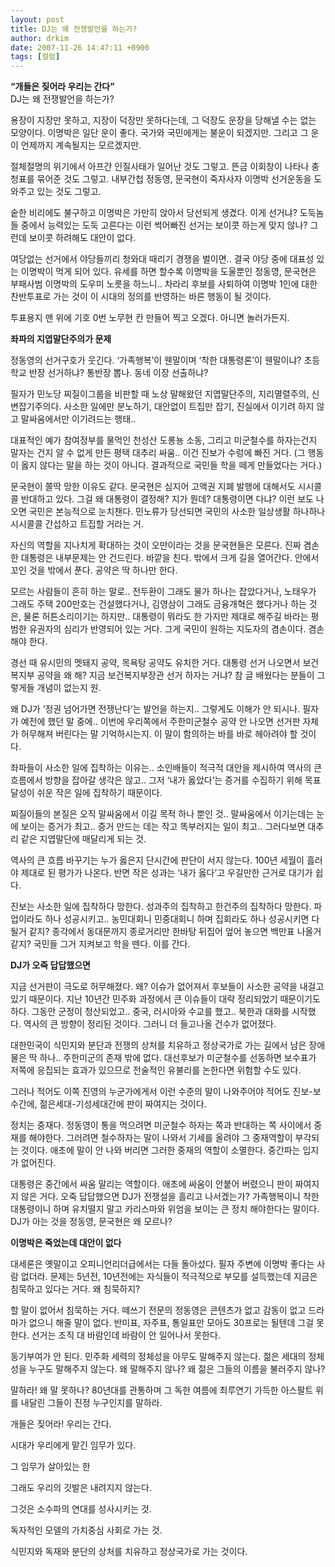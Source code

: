 ```yaml
---
layout: post
title: DJ는 왜 전쟁발언을 하는가?
author: drkim
date: 2007-11-26 14:47:11 +0900
tags: [컬럼]
---
```

**“개들은 짖어라 우리는 간다”**  
DJ는 왜 전쟁발언을 하는가?

용장이 지장만 못하고, 지장이 덕장만 못하다는데, 그 덕장도 운장을 당해낼 수는 없는 모양이다. 이명박은 일단 운이 좋다. 국가와 국민에게는 불운이 되겠지만. 그리고 그 운이 언제까지 계속될지는 모르겠지만. 

절체절명의 위기에서 아프간 인질사태가 일어난 것도 그렇고. 뜬금 이회창이 나타나 충청표를 묶어준 것도 그렇고. 내부간첩 정동영, 문국현이 죽자사자 이명박 선거운동을 도와주고 있는 것도 그렇고. 

숱한 비리에도 불구하고 이명박은 가만히 앉아서 당선되게 생겼다. 이게 선거냐? 도둑놈들 중에서 능력있는 도둑 고른다는 이런 썩어빠진 선거는 보이콧 하는게 맞지 않나? 그런데 보이콧 하려해도 대안이 없다. 

여당없는 선거에서 야당들끼리 청와대 때리기 경쟁을 벌이면.. 결국 야당 중에 대표성 있는 이명박이 먹게 되어 있다. 유세를 하면 할수록 이명박을 도울뿐인 정동영, 문국현은 부패사범 이명박의 도우미 노릇을 하느니.. 차라리 후보를 사퇴하여 이명박 1인에 대한 찬반투표로 가는 것이 이 시대의 정의를 반영하는 바른 행동이 될 것이다. 

투표용지 맨 위에 기호 0번 노무현 칸 만들어 찍고 오겠다. 아니면 놀러가든지.



**좌파의 지엽말단주의가 문제**

정동영의 선거구호가 웃긴다. ‘가족행복’이 웬말이며 ‘착한 대통령론’이 웬말이냐? 초등학교 반장 선거하냐? 통반장 뽑나. 동네 이장 선출하냐? 

필자가 민노당 찌질이그룹을 비판할 때 노상 말해왔던 지엽말단주의, 지리멸렬주의, 신변잡기주의다. 사소한 일에만 분노하기, 대안없이 트집만 잡기, 진실에서 이기려 하지 않고 말싸움에서만 이기려드는 행태.. 

대표적인 예가 참여정부를 물먹인 천성산 도롱뇽 소동, 그리고 미군철수를 하자는건지 말자는 건지 알 수 없게 만든 평택 대추리 싸움.. 이건 진보가 수렁에 빠진 거다. (그 행동이 옳지 않다는 말을 하는 것이 아니다. 결과적으로 국민들 학을 떼게 만들었다는 거다.)

문국현이 쫄딱 망한 이유도 같다. 문국현은 심지어 고액권 지폐 발행에 대해서도 시시콜콜 반대하고 있다. 그걸 왜 대통령이 결정해? 지가 뭔데? 대통령이면 다냐? 이런 보도 나오면 국민은 본능적으로 눈치챈다. 민노류가 당선되면 국민의 사소한 일상생활 하나하나 시시콜콜 간섭하고 트집할 거라는 거. 

자신의 역할을 지나치게 확대하는 것이 오만이라는 것을 문국현들은 모른다. 진짜 겸손한 대통령은 내부문제는 안 건드린다. 바깥을 친다. 밖에서 크게 길을 열어간다. 안에서 꼬인 것을 밖에서 푼다. 공약은 딱 하나만 한다. 

모르는 사람들이 흔히 하는 말로.. 전두환이 그래도 물가 하나는 잡았다거나, 노태우가 그래도 주택 200만호는 건설했다거나, 김영삼이 그래도 금융개혁은 했다거나 하는 것은, 물론 허튼소리이기는 하지만.. 대통령이 뭐라도 한 가지만 제대로 해주길 바라는 평범한 유권자의 심리가 반영되어 있는 거다. 그게 국민이 원하는 지도자의 겸손이다. 겸손해야 한다. 

경선 때 유시민의 멧돼지 공약, 목욕탕 공약도 유치한 거다. 대통령 선거 나오면서 보건복지부 공약을 왜 해? 지금 보건복지부장관 선거 하자는 거냐? 참 글 배웠다는 분들이 그렇게들 개념이 없는지 원. 

왜 DJ가 ‘정권 넘어가면 전쟁난다’는 발언을 하는지.. 그렇게도 이해가 안 되시나. 필자가 예전에 했던 말 중에.. 이번에 우리쪽에서 주한미군철수 공약 안 나오면 선거판 자체가 허무해져 버린다는 말 기억하시는지. 이 말이 함의하는 바를 바로 헤아려야 할 것이다.

좌파들이 사소한 일에 집착하는 이유는.. 소인배들이 적극적 대안을 제시하여 역사의 큰 흐름에서 방향을 잡아갈 생각은 않고.. 그저 ‘내가 옳았다’는 증거를 수집하기 위해 목표달성이 쉬운 작은 일에 집착하기 때문이다. 

찌질이들의 본질은 오직 말싸움에서 이길 목적 하나 뿐인 것.. 말싸움에서 이기는데는 눈에 보이는 증거가 최고.. 증거 만드는 데는 작고 똑부러지는 일이 최고.. 그러다보면 대추리 같은 지엽말단에 매달리게 되는 것. 

역사의 큰 흐름 바꾸기는 누가 옳은지 단시간에 판단이 서지 않는다. 100년 세월이 흘러야 제대로 된 평가가 나온다. 반면 작은 성과는 ‘내가 옳다’고 우길만한 근거로 대기가 쉽다. 

진보는 사소한 일에 집착하다 망한다. 성과주의 집착하고 한건주의 집착하다 망한다. 파업이라도 하나 성공시키고.. 농민대회니 민중대회니 하며 집회라도 하나 성공시키면 다 될거 같지? 종각에서 동대문까지 종로거리만 한바탕 뒤집어 엎어 놓으면 백만표 나올거 같지? 국민들 그거 지켜보고 학을 뗀다. 이를 간다. 



**DJ가 오죽 답답했으면**

지금 선거판이 극도로 허무해졌다. 왜? 이슈가 없어져서 후보들이 사소한 공약을 내걸고 있기 때문이다. 지난 10년간 민주화 과정에서 큰 이슈들이 대략 정리되었기 때문이기도 하다. 그동안 군정이 청산되었고.. 중국, 러시아와 수교를 했고.. 북한과 대화를 시작했다. 역사의 큰 방향이 정리된 것이다. 그러니 더 들고나올 건수가 없어졌다. 

대한민국이 식민지와 분단과 전쟁의 상처를 치유하고 정상국가로 가는 길에서 남은 장애물은 딱 하나.. 주한미군의 존재 밖에 없다. 대선후보가 미군철수를 선동하면 보수표가 저쪽에 응집되는 효과가 있으므로 전술적인 유불리를 논한다면 위험할 수도 있다. 

그러나 적어도 이쪽 진영의 누군가에게서 이런 수준의 말이 나와주어야 적어도 진보-보수간에, 젊은세대-기성세대간에 판이 짜여지는 것이다. 

정치는 중재다. 정동영이 통을 먹으려면 미군철수 하자는 쪽과 반대하는 쪽 사이에서 중재를 해야한다. 그러려면 철수하자는 말이 나와서 기세를 올려야 그 중재역할이 부각되는 것이다. 애초에 말이 안 나와 버리면 그러한 중재의 역할이 소멸한다. 중간파는 입지가 없어진다. 

대통령은 중간에서 싸움 말리는 역할이다. 애초에 싸움이 안붙어 버렸으니 판이 짜여지지 않은 거다. 오죽 답답했으면 DJ가 전쟁설을 흘리고 나서겠는가? 가족행복이니 착한 대통령이니 하며 유치떨지 말고 카리스마와 위엄을 보이는 큰 정치 해야한다는 말이다. DJ가 아는 것을 정동영, 문국현은 왜 모르나?



**이명박은 죽었는데 대안이 없다**

대세론은 옛말이고 오피니언리더급에서는 다들 돌아섰다. 필자 주변에 이명박 좋다는 사람 없더라. 문제는 5년전, 10년전에는 자식들이 적극적으로 부모를 설득했는데 지금은 침묵하고 있다는 거다. 왜 침묵하지? 

할 말이 없어서 침묵하는 거다. 떼쓰기 전문의 정동영은 콘텐츠가 없고 감동이 없고 드라마가 없으니 해줄 말이 없다. 반미표, 자주표, 통일표만 모아도 30프로는 될텐데 그걸 못한다. 선거는 조직 대 바람인데 바람이 안 일어나서 못한다. 

동기부여가 안 된다. 민주화 세력의 정체성을 아무도 말해주지 않는다. 젊은 세대의 정체성을 누구도 말해주지 않는다. 왜 말해주지 않나? 왜 젊은 그들의 이름을 불러주지 않나? 

말하라! 왜 말 못하나? 80년대를 관통하며 그 독한 여름에 최루연기 가득한 아스팔트 위를 내달린 그들이 진정 누구인지를 말하라. 



개들은 짖어라! 우리는 간다. 
              
시대가 우리에게 맡긴 임무가 있다. 
              
그 임무가 살아있는 한 
              
그래도 우리의 깃발은 내려지지 않는다. 

그것은 소수파의 연대를 성사시키는 것. 
              
독자적인 모델의 가치중심 사회로 가는 것. 
              
식민지와 독재와 분단의 상처를 치유하고 정상국가로 가는 것이다.